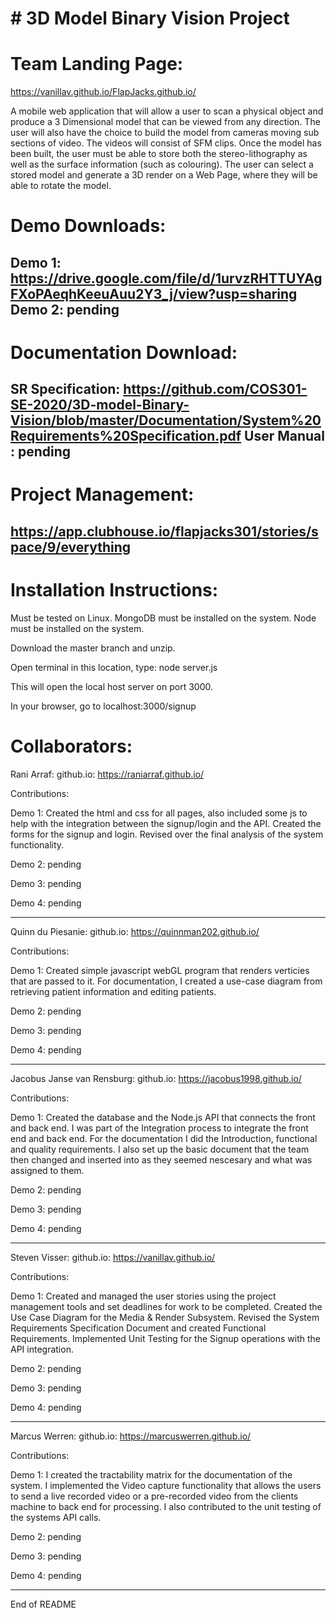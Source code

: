 \# 3D Model Binary Vision Project
=================================

Team Landing Page:
==================

https://vanillav.github.io/FlapJacks.github.io/

A mobile web application that will allow a user to scan a physical
object and produce a 3 Dimensional model that can be viewed from any
direction. The user will also have the choice to build the model from
cameras moving sub sections of video. The videos will consist of SFM
clips. Once the model has been built, the user must be able to store
both the stereo-lithography as well as the surface information (such as
colouring). The user can select a stored model and generate a 3D render
on a Web Page, where they will be able to rotate the model.

Demo Downloads: 
================
Demo 1: https://drive.google.com/file/d/1urvzRHTTUYAgFXoPAeqhKeeuAuu2Y3_j/view?usp=sharing 
Demo 2: pending
-----------------------------------------------------------------------------------------------------------------

Documentation Download:
=======================
SR Specification: https://github.com/COS301-SE-2020/3D-model-Binary-Vision/blob/master/Documentation/System%20Requirements%20Specification.pdf
User Manual     : pending
-----------------------------------------------------------------------------------------------------------------

Project Management:
====================
https://app.clubhouse.io/flapjacks301/stories/space/9/everything
-----------------------------------------------------------------------------------------------------------------

Installation Instructions:
===========================

Must be tested on Linux.
MongoDB must be installed on the system.
Node must be installed on the system.

Download the master branch and unzip.

Open terminal in this location, type: node server.js

This will open the local host server on port 3000.

In your browser, go to localhost:3000/signup

Collaborators: 
=============== 
Rani Arraf: 
github.io:
https://raniarraf.github.io/

Contributions:

Demo 1: Created the html and css for all pages, also
included some js to help with the integration between the signup/login
and the API. Created the forms for the signup and login. Revised over
the final analysis of the system functionality. 

Demo 2: pending

Demo 3: pending

Demo 4: pending

-----------------------------------------------------------------------------------------------------------------
Quinn du Piesanie: 
github.io: 
https://quinnman202.github.io/

Contributions:

Demo 1: Created simple javascript webGL program that renders verticies
that are passed to it. For documentation, I created a use-case diagram from retrieving
patient information and editing patients.

Demo 2: pending

Demo 3: pending

Demo 4: pending

-----------------------------------------------------------------------------------------------------------------
Jacobus Janse van Rensburg: 
github.io: 
https://jacobus1998.github.io/

Contributions:

Demo 1: Created the database and the Node.js API that 
connects the front and back end. I was part of the Integration process to 
integrate the front end and back end. For the documentation I did the Introduction, 
functional and quality requirements. I also set up the basic document that the
team then changed and inserted into as they seemed nescesary and what was assigned 
to them.

Demo 2: pending

Demo 3: pending

Demo 4: pending

-----------------------------------------------------------------------------------------------------------------
Steven Visser: 
github.io: 
https://vanillav.github.io/

Contributions:

Demo 1: Created and managed the user stories using the project
management tools and set deadlines for work to be completed. Created the
Use Case Diagram for the Media & Render Subsystem. Revised the System
Requirements Specification Document and created Functional Requirements.
Implemented Unit Testing for the Signup operations with the API
integration.

Demo 2: pending

Demo 3: pending

Demo 4: pending

-----------------------------------------------------------------------------------------------------------------

Marcus Werren: 
github.io: 
https://marcuswerren.github.io/

Contributions:

Demo 1: I created the tractability matrix for the documentation 
of the system. I implemented the Video capture functionality that allows the users 
to send a live recorded video or a pre-recorded video from the clients machine to 
back end for processing. I also contributed to the unit testing of the systems API calls.

Demo 2: pending

Demo 3: pending

Demo 4: pending

-----------------------------------------------------------------------------------------------------------------

End of README
